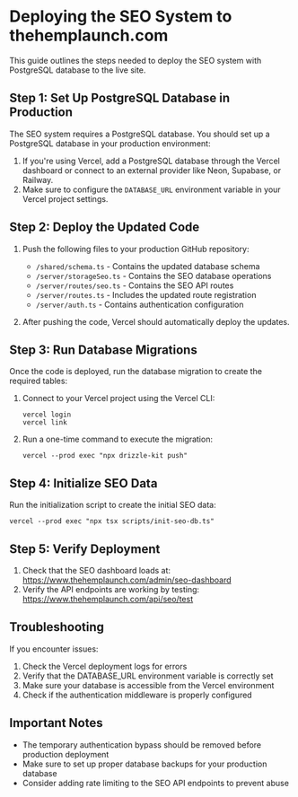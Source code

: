 # Deploying the SEO System to thehemplaunch.com

This guide outlines the steps needed to deploy the SEO system with PostgreSQL database to the live site.

## Step 1: Set Up PostgreSQL Database in Production

The SEO system requires a PostgreSQL database. You should set up a PostgreSQL database in your production environment:

1. If you're using Vercel, add a PostgreSQL database through the Vercel dashboard or connect to an external provider like Neon, Supabase, or Railway.
2. Make sure to configure the `DATABASE_URL` environment variable in your Vercel project settings.

## Step 2: Deploy the Updated Code

1. Push the following files to your production GitHub repository:
   - `/shared/schema.ts` - Contains the updated database schema
   - `/server/storageSeo.ts` - Contains the SEO database operations
   - `/server/routes/seo.ts` - Contains the SEO API routes
   - `/server/routes.ts` - Includes the updated route registration
   - `/server/auth.ts` - Contains authentication configuration

2. After pushing the code, Vercel should automatically deploy the updates.

## Step 3: Run Database Migrations

Once the code is deployed, run the database migration to create the required tables:

1. Connect to your Vercel project using the Vercel CLI:
   ```
   vercel login
   vercel link
   ```

2. Run a one-time command to execute the migration:
   ```
   vercel --prod exec "npx drizzle-kit push"
   ```

## Step 4: Initialize SEO Data

Run the initialization script to create the initial SEO data:

```
vercel --prod exec "npx tsx scripts/init-seo-db.ts"
```

## Step 5: Verify Deployment

1. Check that the SEO dashboard loads at: https://www.thehemplaunch.com/admin/seo-dashboard
2. Verify the API endpoints are working by testing: https://www.thehemplaunch.com/api/seo/test

## Troubleshooting

If you encounter issues:

1. Check the Vercel deployment logs for errors
2. Verify that the DATABASE_URL environment variable is correctly set
3. Make sure your database is accessible from the Vercel environment
4. Check if the authentication middleware is properly configured

## Important Notes

- The temporary authentication bypass should be removed before production deployment
- Make sure to set up proper database backups for your production database
- Consider adding rate limiting to the SEO API endpoints to prevent abuse